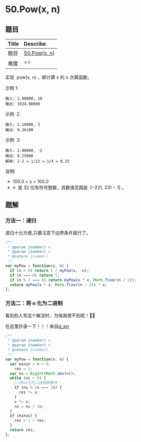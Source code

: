 # 50.Pow(x, n)

## 题目

| Title | Describe                                                 |
| :---- | :------------------------------------------------------- |
| 题目  | [50.Pow(x, n)](https://leetcode-cn.com/problems/powx-n/) |
| 难度  | ⭐⭐                                                     |

实现  pow(x, n) ，即计算 x 的 n 次幂函数。

示例 1:

```
输入: 2.00000, 10
输出: 1024.00000
```

示例  2:

```
输入: 2.10000, 3
输出: 9.26100
```

示例  3:

```
输入: 2.00000, -2
输出: 0.25000
解释: 2-2 = 1/22 = 1/4 = 0.25
```

说明:

- 100.0 < x < 100.0
- n  是 32 位有符号整数，其数值范围是  [−231, 231 − 1] 。

## 题解

### 方法一：递归

递归十分方便,只要注意下边界条件就行了。

```javascript
/**
 * @param {number} x
 * @param {number} n
 * @return {number}
 */
var myPow = function(x, n) {
  if (n < 0) return 1 / myPow(x, -n);
  if (n === 0) return 1;
  if (n % 2 === 0) return myPow(x * x, Math.floor(n / 2));
  return myPow(x * x, Math.floor(n / 2)) * x;
};
```

### 方法二：将 n 化为二进制

看到别人写这个解法时，为啥我想不到呢！🐂👃

在这里抄录一下！！！来自[d_sin](https://leetcode-cn.com/problems/powx-n/solution/jiang-nhua-wei-er-jin-zhi-by-d_sin/)

```javascript
/**
 * @param {number} x
 * @param {number} n
 * @return {number}
 */
var myPow = function(x, n) {
  var minus = n < 0,
    res = 1;
  var ns = BigInt(Math.abs(n));
  while (ns > 0) {
    //将ns化为二进制数看待
    if (ns % 2n === 1n) {
      res *= x;
    }
    x *= x;
    ns = ns / 2n;
  }
  if (minus) {
    res = 1 / res;
  }
  return res;
};
```
